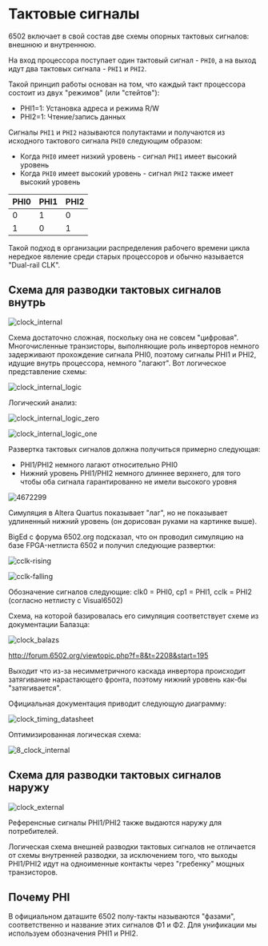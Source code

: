 # Тактовые сигналы

6502 включает в свой состав две схемы опорных тактовых сигналов: внешнюю и внутреннюю.

На вход процессора поступает один тактовый сигнал - `PHI0`, а на выход идут два тактовых сигнала - `PHI1` и `PHI2`.

Такой принцип работы основан на том, что каждый такт процессора состоит из двух "режимов" (или "стейтов"):
- PHI1=1: Установка адреса и режима R/W
- PHI2=1: Чтение/запись данных

Сигналы `PHI1` и `PHI2` называются полутактами и получаются из исходного тактового сигнала `PHI0` следующим образом:
- Когда `PHI0` имеет низкий уровень - сигнал `PHI1` имеет высокий уровень
- Когда `PHI0` имеет высокий уровень - сигнал `PHI2` также имеет высокий уровень

|PHI0|PHI1|PHI2|
|---|---|---|
|0|1|0|
|1|0|1|

Такой подход в организации распределения рабочего времени цикла нередкое явление среди старых процессоров и обычно называется "Dual-rail CLK".

## Схема для разводки тактовых сигналов внутрь

![clock_internal](/BreakingNESWiki/imgstore/6502/clock_internal.jpg)

Схема достаточно сложная, поскольку она не совсем "цифровая". Многочисленные транзисторы, выполняющие роль инверторов немного задерживают прохождение сигнала PHI0, поэтому сигналы PHI1 и PHI2, идущие внутрь процессора, немного "лагают". Вот логическое представление схемы:

![clock_internal_logic](/BreakingNESWiki/imgstore/6502/clock_internal_logic.jpg)

Логический анализ:

![clock_internal_logic_zero](/BreakingNESWiki/imgstore/6502/clock_internal_logic_zero.jpg)

![clock_internal_logic_one](/BreakingNESWiki/imgstore/6502/clock_internal_logic_one.jpg)

Развертка тактовых сигналов должна получиться примерно следующая:
- PHI1/PHI2 немного лагают относительно PHI0
- Нижний уровень PHI1/PHI2 немного длиннее верхнего, для того чтобы оба сигнала гарантированно не имели высокого уровня

![4672299](/BreakingNESWiki/imgstore/6502/waves/4672299.png)

Симуляция в Altera Quartus показывает "лаг", но не показывает удлиненный нижний уровень (он дорисован руками на картинке выше).

BigEd с форума 6502.org подсказал, что он проводил симуляцию на базе FPGA-нетлиста 6502 и получил следующие развертки:

![cclk-rising](/BreakingNESWiki/imgstore/6502/waves/cclk-rising.png)

![cclk-falling](/BreakingNESWiki/imgstore/6502/waves/cclk-falling.png)

Обозначение сигналов следующие: clk0 = PHI0, cp1 = PHI1, cclk = PHI2 (согласно нетлисту с Visual6502)

Схема, на которой базировалась его симуляция соответствует схеме из документации Балазца:

![clock_balazs](/BreakingNESWiki/imgstore/6502/clock_balazs.png)

http://forum.6502.org/viewtopic.php?f=8&t=2208&start=195

Выходит что из-за несимметричного каскада инвертора происходит затягивание нарастающего фронта, поэтому нижний уровень как-бы "затягивается".

Официальная документация приводит следующую диаграмму:

![clock_timing_datasheet](/BreakingNESWiki/imgstore/6502/clock_timing_datasheet.jpg)

Оптимизированная логическая схема:

![8_clock_internal](/BreakingNESWiki/imgstore/6502/ttlworks/8_clock_internal.png)

## Схема для разводки тактовых сигналов наружу

![clock_external](/BreakingNESWiki/imgstore/6502/clock_external.jpg)

Референсные сигналы PHI1/PHI2 также выдаются наружу для потребителей.

Логическая схема внешней разводки тактовых сигналов не отличается от схемы внутренней разводки, за исключением того, что выходы PHI1/PHI2 идут на одноименные контакты через "гребенку" мощных транзисторов.

## Почему PHI

В официальном даташите 6502 полу-такты называются "фазами", соответственно и название этих сигналов Φ1 и Φ2. Для унификации мы используем обозначения PHI1 и PHI2.
